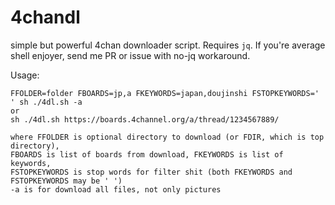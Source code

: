 # 4chandl
simple but powerful 4chan downloader script. Requires `jq`. If you're average shell enjoyer, send me PR or issue with no-jq workaround.

Usage:
```
FFOLDER=folder FBOARDS=jp,a FKEYWORDS=japan,doujinshi FSTOPKEYWORDS=' ' sh ./4dl.sh -a
or
sh ./4dl.sh https://boards.4channel.org/a/thread/1234567889/

where FFOLDER is optional directory to download (or FDIR, which is top directory),
FBOARDS is list of boards from download, FKEYWORDS is list of keywords,
FSTOPKEYWORDS is stop words for filter shit (both FKEYWORDS and FSTOPKEYWORDS may be ' ')
-a is for download all files, not only pictures
```
